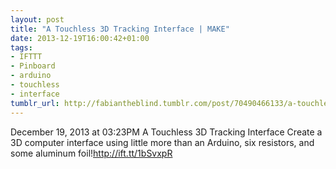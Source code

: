 ```yaml
---
layout: post
title: "A Touchless 3D Tracking Interface | MAKE"
date: 2013-12-19T16:00:42+01:00
tags:
- IFTTT
- Pinboard
- arduino
- touchless
- interface
tumblr_url: http://fabiantheblind.tumblr.com/post/70490466133/a-touchless-3d-tracking-interface-make
---
```

December 19, 2013 at 03:23PM
A Touchless 3D Tracking Interface
Create a 3D computer interface using little more than an Arduino, six resistors, and some aluminum foil!http://ift.tt/1bSvxpR
